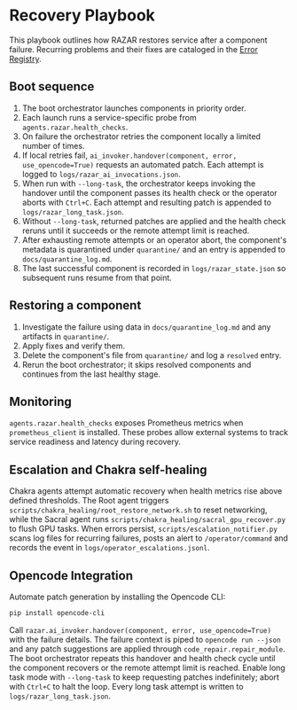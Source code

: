 # Recovery Playbook

This playbook outlines how RAZAR restores service after a component failure.
Recurring problems and their fixes are cataloged in the
[Error Registry](error_registry.md).

## Boot sequence

1. The boot orchestrator launches components in priority order.
2. Each launch runs a service-specific probe from `agents.razar.health_checks`.
3. On failure the orchestrator retries the component locally a limited number of times.
4. If local retries fail, `ai_invoker.handover(component, error, use_opencode=True)` requests an automated patch. Each attempt is logged to `logs/razar_ai_invocations.json`.
5. When run with `--long-task`, the orchestrator keeps invoking the handover until the component passes its health check or the operator aborts with `Ctrl+C`. Each attempt and resulting patch is appended to `logs/razar_long_task.json`.
6. Without `--long-task`, returned patches are applied and the health check reruns until it succeeds or the remote attempt limit is reached.
7. After exhausting remote attempts or an operator abort, the component's metadata is quarantined under `quarantine/` and an entry is appended to `docs/quarantine_log.md`.
8. The last successful component is recorded in `logs/razar_state.json` so subsequent runs resume from that point.

## Restoring a component

1. Investigate the failure using data in `docs/quarantine_log.md` and any artifacts in `quarantine/`.
2. Apply fixes and verify them.
3. Delete the component's file from `quarantine/` and log a `resolved` entry.
4. Rerun the boot orchestrator; it skips resolved components and continues from the last healthy stage.

## Monitoring

`agents.razar.health_checks` exposes Prometheus metrics when `prometheus_client` is installed. These probes allow external systems to track service readiness and latency during recovery.

## Escalation and Chakra self-healing

Chakra agents attempt automatic recovery when health metrics rise above
defined thresholds. The Root agent triggers `scripts/chakra_healing/root_restore_network.sh`
to reset networking, while the Sacral agent runs
`scripts/chakra_healing/sacral_gpu_recover.py` to flush GPU tasks. When
errors persist, `scripts/escalation_notifier.py` scans log files for
recurring failures, posts an alert to `/operator/command` and records the
event in `logs/operator_escalations.jsonl`.

## Opencode Integration

Automate patch generation by installing the Opencode CLI:

```bash
pip install opencode-cli
```

Call `razar.ai_invoker.handover(component, error, use_opencode=True)` with the
failure details. The failure context is piped to `opencode run --json` and any
patch suggestions are applied through `code_repair.repair_module`. The boot
orchestrator repeats this handover and health check cycle until the component
recovers or the remote attempt limit is reached. Enable long task mode with
`--long-task` to keep requesting patches indefinitely; abort with `Ctrl+C` to
halt the loop. Every long task attempt is written to `logs/razar_long_task.json`.
